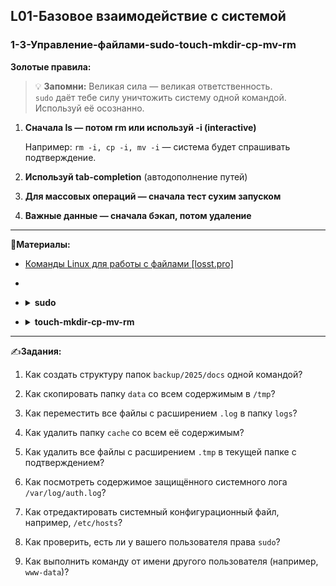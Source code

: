 ## L01-Базовое взаимодействие с системой

### 1-3-Управление-файлами-sudo-touch-mkdir-cp-mv-rm

**Золотые правила:**

> 💡 **Запомни:** Великая сила — великая ответственность.  
> `sudo` даёт тебе силу уничтожить систему одной командой. Используй её осознанно.

1. **Сначала ls — потом rm или используй -i (interactive)** 

    Например: `rm -i, cp -i, mv -i` — система будет спрашивать подтверждение.

2. **Используй tab-completion** (автодополнение путей)

3. **Для массовых операций — сначала тест сухим запуском**

4. **Важные данные — сначала бэкап, потом удаление**

---

📗**Материалы:**

- [Команды Linux для работы с файлами [losst.pro]](https://losst.pro/komandy-linux-dlya-raboty-s-fajlami)

- [](https://losst.pro/komanda-sudo-v-linux)

- <details>
  <summary><b>sudo</b></summary>
  
  `sudo -i`

  - Запускает **интерактивную оболочку root**, почти как если бы вы вошли под root напрямую.

  - Все последующие команды выполняются с правами root, пока вы не выйдете (`exit`).

  - Пример:
  ```bash
  sudo -i
  whoami  # выводит root
  exit    # выход из оболочки root
  ```
  ---
  `su - user`

  Позволяет сменить пользователя на указанного.

  Например, чтобы перейти в домашнюю директорию другого пользователя и получить его окружение:

  ```bash
  su - bob
  whoami  # выводит bob
  exit    # возвращение к предыдущему пользователю
  ```
  
  - Полезно для тестирования прав другого пользователя или работы с его файлами.
  ---

  ### Что важно знать:

  1.  `sudo` даёт максимальные права

  - для возможности выполнять `sudo` пользователь должен входить в группу `sudo` и прописан в файле `/etc/sudoers`

  - Команда выполняется с привилегиями `root`.

  - Ошибка под `sudo` может повредить систему

  2. Используй `sudo` только при необходимости

  - Для обычных операций с файлами в домашней директории `root` не нужен.

  - Примеры оправданного использования:

    - установка пакетов `sudo apt install package`

    - изменение системных конфигов `sudo nano /etc/hosts`

    - перезапуск служб `sudo systemctl restart nginx`

  3. Будь осторожен с удалением и копированием

  - Даже привычная команда `rm -rf /tmp/somefile` под `sudo` удалит файл без подтверждения.

  - Для безопасности используйте флаг `-i` (interactive):

    `sudo rm -ri /some/path`

  4. Не нужно использовать `sudo` для тестов или экспериментов

  - Работай сначала в домашней директории (`/home/user/`) или в временных папках (`/tmp`).

  - Так можно безопасно практиковаться, не рискуя системой.
</details>

- <details>
  <summary><b>touch-mkdir-cp-mv-rm</b></summary>

    **1. СОЗДАНИЕ (touch, mkdir)**

    **# Файлы**
    
    `touch file.txt` Создать пустой файл
    
    `touch file{1..3}.txt`  Создать 3 файла: file1.txt, file2.txt, file3.txt
    
    `touch "file with spaces.txt"` Создать файл с пробелами в имени

    **# Папки**

    `mkdir projects` Создать одну папку
    
    `mkdir -p work/{docs,src,temp}` Создать дерево папок: work/docs, work/src, work/temp
    
    `mkdir -p configs/{nginx,ssh}` Создать вложенные папки для конфигов

    ---

    **2. КОПИРОВАНИЕ (cp)**

    `cp /opt/file.txt /home/user/file_backup.txt` Простое копирование
    
    `cp -v *.log /backup/`Выводится информация о том, какие файлы и куда копируются
    
    `cp -r /opt/dir /etc/program`Скопировать директорию и все ее содержимое
    
    `cp -p important.cfg backup/`Сохранить права доступа и владельца 

    `cp -u logs*.txt backups/` Копирование только, если исходные файлы новее

    `cp -n /home/user/dir /etc/program`Не перезаписывать существующие файлы

    `cp -f /opt/dir /etc/program`Принудительно перезаписывать существующие файлы

    ---

    **3. ПЕРЕМЕЩЕНИЕ И ПЕРЕИМЕНОВАНИЕ (mv)**

    Рекомендуется использовать опцию -v, чтобы получать информацию о том, что именно команда mv делает с файлами.

    Также крайне рекомендуется использовать опцию -i, чтобы выдавался запрос на перезапись существующих файлов.

    `mv old_name.txt new_name.txt` Простое переименование

    `mv file.txt Documents/` Переместить в папку

    `mv *.png ~/Pictures/`  Переместить все картинки

    `mv "old name.txt" "new name.txt"` Работа с пробелами в именах

    `mv -i important.txt backup/`  Спросить подтверждение если файл существует (-i)
    
    `mv /tmp/tempfile .` Переместить в текущую папку (.)

    ---
    
    **4. УДАЛЕНИЕ (rm, rmdir)**

    **# Безопасное удаление**
    
    `rm file.tmp` Удалить один файл
    
    `rm -i *.log` Удалять с подтверждением для каждого файла

    `rmdir empty_dir/` Удалить пустую папку

    **# Массовое удаление (⚠️ осторожно!)**

    `rm *.tmp` Удалить все .tmp файлы

    `rm -r old_backups/` Удалить папку с содержимым

    `rm -rf ~/.cache/*` Очистить кэш пользователя

    `find . -name "*.temp" -delete` Найти и удалить все .temp файлы
</details>

---

✍️**Задания:**

1. Как создать структуру папок `backup/2025/docs` одной командой?

2. Как скопировать папку `data` со всем содержимым в `/tmp`?

3. Как переместить все файлы с расширением `.log` в папку `logs`?

4. Как удалить папку `cache` со всем её содержимым?

5. Как удалить все файлы с расширением `.tmp` в текущей папке с подтверждением?

6. Как посмотреть содержимое защищённого системного лога `/var/log/auth.log`?

7. Как отредактировать системный конфигурационный файл, например, `/etc/hosts`?

8. Как проверить, есть ли у вашего пользователя права `sudo`?

9. Как выполнить команду от имени другого пользователя (например, `www-data`)?
